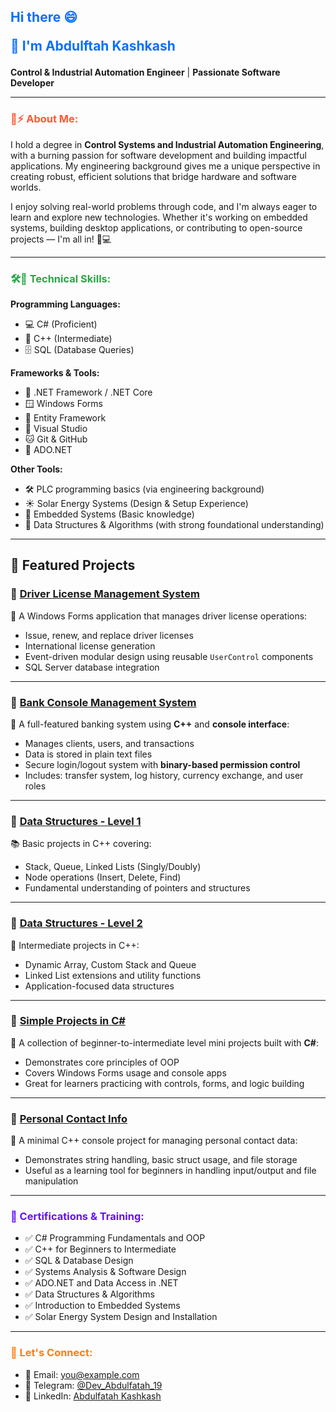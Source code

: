 


<h2 style="color:#0d6efd; font-weight:bold;">Hi there 😄
  
  👋 I'm Abdulftah Kashkash</h2>

**Control & Industrial Automation Engineer** | **Passionate Software Developer**

---

<h3 style="color:#ff5733; font-weight:bold;">🚀⚡ About Me:</h3>

I hold a degree in **Control Systems and Industrial Automation Engineering**, with a burning passion for software development and building impactful applications. My engineering background gives me a unique perspective in creating robust, efficient solutions that bridge hardware and software worlds.

I enjoy solving real-world problems through code, and I'm always eager to learn and explore new technologies. Whether it's working on embedded systems, building desktop applications, or contributing to open-source projects — I'm all in! 🔧💻

---

<h3 style="color:#28a745; font-weight:bold;">🛠️💬 Technical Skills:</h3>

**Programming Languages:**

- 💻 C# (Proficient)
- 🧠 C++ (Intermediate)
- 🗄️ SQL (Database Queries)

**Frameworks & Tools:**

- 🧩 .NET Framework / .NET Core
- 🪟 Windows Forms
- 🧪 Entity Framework
- 🧰 Visual Studio
- 🐱 Git & GitHub
- 🔗 ADO.NET

**Other Tools:**

- 🛠️ PLC programming basics (via engineering background)
- ☀️ Solar Energy Systems (Design & Setup Experience)
- 📡 Embedded Systems (Basic knowledge)
- 🧮 Data Structures & Algorithms (with strong foundational understanding)
---

## 📌 Featured Projects

### 🔹 [Driver License Management System](https://github.com/CodacOne/DVLD_system.git)
🪪 A Windows Forms application that manages driver license operations:
- Issue, renew, and replace driver licenses
- International license generation
- Event-driven modular design using reusable `UserControl` components
- SQL Server database integration

---

### 🔹 [Bank Console Management System](https://github.com/CodacOne/Project-Bank-Console-.git)
🏦 A full-featured banking system using **C++** and **console interface**:
- Manages clients, users, and transactions
- Data is stored in plain text files
- Secure login/logout system with **binary-based permission control**
- Includes: transfer system, log history, currency exchange, and user roles

---

### 🔹 [Data Structures - Level 1](https://github.com/CodacOne/Data-Structure-1-.git)
📚 Basic projects in C++ covering:
- Stack, Queue, Linked Lists (Singly/Doubly)
- Node operations (Insert, Delete, Find)
- Fundamental understanding of pointers and structures

---

### 🔹 [Data Structures - Level 2](https://github.com/CodacOne/Data-Structure-2-.git)
🔧 Intermediate projects in C++:
- Dynamic Array, Custom Stack and Queue
- Linked List extensions and utility functions
- Application-focused data structures

---

### 🔹 [Simple Projects in C#](https://github.com/CodacOne/simple-Project-in-C-sharp.git)
🧩 A collection of beginner-to-intermediate level mini projects built with **C#**:
- Demonstrates core principles of OOP
- Covers Windows Forms usage and console apps
- Great for learners practicing with controls, forms, and logic building

---

### 🔹 [Personal Contact Info](https://github.com/CodacOne/Contacts-Project-Using-3-Tier-Architecture.git)
📇 A minimal C++ console project for managing personal contact data:
- Demonstrates string handling, basic struct usage, and file storage
- Useful as a learning tool for beginners in handling input/output and file manipulation


---

<h3 style="color:#6610f2; font-weight:bold;">📜 Certifications & Training:</h3>

- ✅ C# Programming Fundamentals and OOP  
- ✅ C++ for Beginners to Intermediate  
- ✅ SQL & Database Design  
- ✅ Systems Analysis & Software Design  
- ✅ ADO.NET and Data Access in .NET  
- ✅ Data Structures & Algorithms  
- ✅ Introduction to Embedded Systems  
- ✅ Solar Energy System Design and Installation  

---

<h3 style="color:#fd7e14; font-weight:bold;">🤝 Let's Connect:</h3>

- 📧 Email: you@example.com  
- 🔗 Telegram: [@Dev_Abdulfatah_19](https://t.me/Dev_Abdulfatah_19)  
- 💼 LinkedIn: [Abdulfatah Kashkash](https://www.linkedin.com/in/abdulfatah-kashkash-%D8%B9%D8%A8%D8%AF%D8%A7%D9%84%D9%81%D8%AA%D8%A7%D8%AD-2928b7238)

